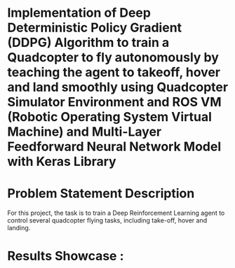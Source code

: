 # Implementation of Deep Deterministic Policy Gradient (DDPG) Algorithm to train a Quadcopter to fly autonomously by teaching the agent to takeoff, hover and land smoothly using Quadcopter Simulator Environment and ROS VM (Robotic Operating System Virtual Machine) and Multi-Layer Feedforward Neural Network Model with Keras Library 

# Problem Statement Description
For this project, the task is to train a Deep Reinforcement Learning agent to control several quadcopter flying tasks, including take-off, 
hover and landing.

# Results Showcase :
